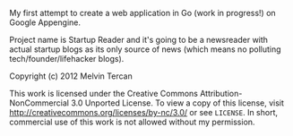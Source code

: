 My first attempt to create a web application in Go (work in progress!) on Google Appengine.

Project name is Startup Reader and it's going to be a newsreader with actual startup blogs as its only source of news (which means no polluting tech/founder/lifehacker blogs).

Copyright (c) 2012 Melvin Tercan

This work is licensed under the Creative Commons Attribution-NonCommercial 3.0 Unported License. To view a copy of this license, visit http://creativecommons.org/licenses/by-nc/3.0/ or see `LICENSE`. In short, commercial use of this work is not allowed without my permission.